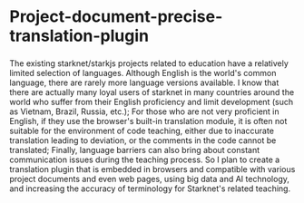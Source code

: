# Project-document-precise-translation-plugin
###
The existing starknet/starkjs projects related to education have a relatively limited selection of languages. Although English is the world's common language, there are rarely more language versions available. I know that there are actually many loyal users of starknet in many countries around the world who suffer from their English proficiency and limit development (such as Vietnam, Brazil, Russia, etc.); For those who are not very proficient in English, if they use the browser's built-in translation module, it is often not suitable for the environment of code teaching, either due to inaccurate translation leading to deviation, or the comments in the code cannot be translated; Finally, language barriers can also bring about constant communication issues during the teaching process. So I plan to create a translation plugin that is embedded in browsers and compatible with various project documents and even web pages, using big data and AI technology, and increasing the accuracy of terminology for Starknet's related teaching.
###
